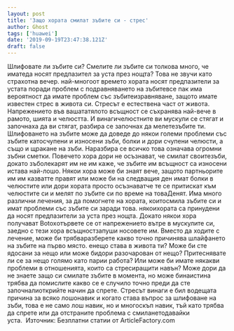 ```yaml
---
layout: post
title: 'Защо хората смилат зъбите си - стрес'
author: Ghost
tags: ['huawei']
date: '2019-09-19T23:47:38.121Z'
draft: false
---
```


Шлифовате ли зъбите си? Смелите ли зъбите си толкова много, че иматеда носят предпазител за уста през нощта? Това не звучи като страхотна вечер. най-многоот времето хората носят предпазители за устата поради проблем с подравняването на зъбитевсе пак има вероятност да имате проблем със зъбитеизравняване, защото имате известен стрес в живота си. Стресът е естествена част от живота. Напрежението във вашататялото всъщност се съхранява най-вече в рамото, шията и челюстта. И винагичелюстните ви мускули се стягат и започнаха да ви стягат, разбира се започнах да мелетезъбите ти. Шлифоването на зъбите може да доведе до някои големи проблеми със зъбите катосчупени и износени зъби, болки и дори счупени челюсти, а също и щракане на зъби. Наразбира се всичко това означава огромни зъбни сметки. Повечето хора дори не осъзнават, че смилат своитезъби, докато зъболекарят им не им каже, че зъбите им всъщност са износени истава най-лошо. Някои хора може би знаят вече, защото партньорите им им казватте правят или може би на следващия ден имат болки в челюстите или дори хората просто осъзнаватче те се притискат към челюстите си и мелят по зъбите си по време на товаДенят. Има много различни лечения, за да помогнете на хората, коитосмила зъбите си и имат проблеми със зъбите си заради това. някоихората са принудени да носят предпазители за уста през нощта. Докато някои хора получават Botoxотървете се от напрежението вътре в мускулите си, заедно с тези хора всъщностзапуши носовете им. Вместо да ходите с лечение, може би трябваразберете какво точно причинява шлайфането на зъбите на първо място. енещо става в живота ти? Може би сте ядосани за нещо или може бидори разочарован от нещо? Притеснявате ли се за нещо голямо като парии работа? Или може би имате някакви проблеми в отношенията, които са стресиращити навън? Може дори да не знаете защо си смилате зъбите в момента, но може бинаистина трябва да помислите какво се е случило точно преди да сте започналиоткрийте начин да спрете. Стресът винаги е бил водещата причина за всяко лошонавик и когато става въпрос за шлифоване на зъби, това е не само лош навик, но и многоскъп навик, тъй като трябва да спрете или да отстраните проблема с смиланетодавайки уста.  Източник: Безплатни статии от ArticleFactory.com
